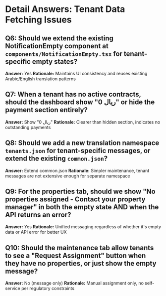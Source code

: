 # Detail Answers: Tenant Data Fetching Issues

## Q6: Should we extend the existing NotificationEmpty component at `components/NotificationEmpty.tsx` for tenant-specific empty states?
**Answer:** Yes
**Rationale:** Maintains UI consistency and reuses existing Arabic/English translation patterns

## Q7: When a tenant has no active contracts, should the dashboard show "0 ريال" or hide the payment section entirely?
**Answer:** Show "0 ريال" 
**Rationale:** Clearer than hidden section, indicates no outstanding payments

## Q8: Should we add a new translation namespace `tenants.json` for tenant-specific messages, or extend the existing `common.json`?
**Answer:** Extend common.json
**Rationale:** Simpler maintenance, tenant messages are not extensive enough for separate namespace

## Q9: For the properties tab, should we show "No properties assigned - Contact your property manager" in both the empty state AND when the API returns an error?
**Answer:** Yes
**Rationale:** Unified messaging regardless of whether it's empty data or API error for better UX

## Q10: Should the maintenance tab allow tenants to see a "Request Assignment" button when they have no properties, or just show the empty message?
**Answer:** No (message only)
**Rationale:** Manual assignment only, no self-service per regulatory constraints